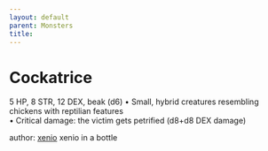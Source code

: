 ```yaml
---
layout: default
parent: Monsters 
title: 
--- 
```

# Cockatrice
5 HP, 8 STR, 12 DEX, beak (d6)
• Small, hybrid creatures resembling chickens with reptilian features  
• Critical damage: the victim gets petrified (d8+d8 DEX damage)  





author: [xenio](https://xenioinabottle.blogspot.com/2021/02/classic-monsters-for-cairnito-part-1.html) xenio in a bottle


